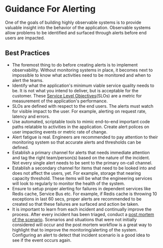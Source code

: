# Guidance For Alerting

One of the goals of building highly observable systems is to provide valuable insight into the behavior of the application. Observable systems allow problems to be identified and surfaced through alerts before end users are impacted.

## Best Practices

- The foremost thing to do before creating alerts is to implement observability. Without monitoring systems in place, it becomes next to impossible to know what activities need to be monitored and when to alert the teams.
- Identify what the application's minimum viable service quality needs to be. It is not what you intend to deliver, but is acceptable for the customer. These [Service Level Objectives](https://landing.google.com/sre/sre-book/chapters/service-level-objectives/)(SLOs) are a metric for measurement of the application's performance.
- SLOs are defined with respect to the end users. The alerts must watch for visible impact to the user. For example, alerting on request rate, latency and errors.
- Use automated, scriptable tools to mimic end-to-end important code paths relatable to activities in the application. Create alert polices on user impacting events or metric rate of change.
- Alert fatigue is real. Engineers are recommended to pay attention to their monitoring system so that accurate alerts and thresholds can be defined.
- Establish a primary channel for alerts that needs immediate attention and tag the right team/person(s) based on the nature of the incident. Not every single alert needs to be sent to the primary on-call channel.
- Establish a secondary channel for items that need to be looked into and does not affect the users, yet. For example, storage that nearing capacity threshold. These items will be what the engineering services will look to regularly to monitor the health of the system.
- Ensure to setup proper alerting for failures in dependent services like Redis cache, Service Bus etc. For example, if Redis cache is throwing 10 exceptions in last 60 secs, proper alerts are recommended to be created so that these failures are surfaced and action be taken.
- It is important to learn from each incident and continually improve the process. After every incident has been triaged, conduct a [post mortem of the scenario](https://landing.google.com/sre/workbook/chapters/postmortem-culture/). Scenarios and situations that were not initially considered will occur and the post mortem workflow is a great way to highlight that to improve the monitoring/alerting of the system. Configuring an alert to detect that incident scenario is a good idea to see if the event occurs again.
